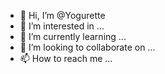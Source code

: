 - 👋 Hi, I’m @Yogurette
- 👀 I’m interested in ...
- 🌱 I’m currently learning ...
- 💞️ I’m looking to collaborate on ...
- 📫 How to reach me ...

<!---
Yogurette/Yogurette is a ✨ special ✨ repository because its `README.md` (this file) appears on your GitHub profile.
You can click the Preview link to take a look at your changes.
--->
